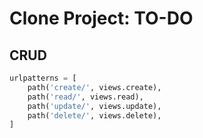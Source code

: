 # Clone Project: TO-DO

## CRUD

```python
urlpatterns = [
    path('create/', views.create),
    path('read/', views.read),
    path('update/', views.update),
    path('delete/', views.delete),
]
```
